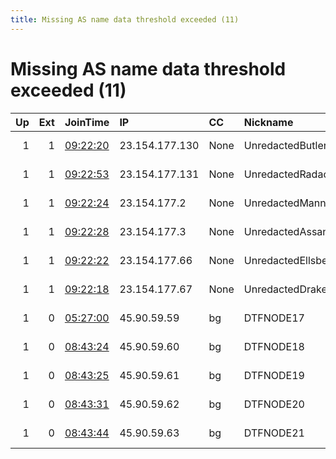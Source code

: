 ```yaml
---
title: Missing AS name data threshold exceeded (11)
---
```


# Missing AS name data threshold exceeded (11)

|   Up |   Ext | JoinTime                                                                                            | IP             | CC   | Nickname           |   ORp |   Dirp | Version   | Contact                   | OS    |   eFamMembers |
|-----:|------:|:----------------------------------------------------------------------------------------------------|:---------------|:-----|:-------------------|------:|-------:|:----------|:--------------------------|:------|--------------:|
|    1 |     1 | [09:22:20](https://metrics.torproject.org/rs.html#details/A8D06B1B9BFA94EF510C2C125ECC7E9FC7E911A0) | 23.154.177.130 | None | UnredactedButler   |   443 |     80 | 0.4.5.7   | admin AT unredacted.org   | Linux |             6 |
|    1 |     1 | [09:22:53](https://metrics.torproject.org/rs.html#details/A398E82015E87F37C070D1338598BDA5359E1C50) | 23.154.177.131 | None | UnredactedRadack   |   443 |     80 | 0.4.5.7   | admin AT unredacted.org   | Linux |             6 |
|    1 |     1 | [09:22:24](https://metrics.torproject.org/rs.html#details/2A0F47CE7E1C0B7DE6FF2B3AD05DB0E77A876D98) | 23.154.177.2   | None | UnredactedManning  |   443 |     80 | 0.4.5.7   | admin AT unredacted.org   | Linux |             6 |
|    1 |     1 | [09:22:28](https://metrics.torproject.org/rs.html#details/1A4DC66952F98A4284A42C984AEA368754A34C84) | 23.154.177.3   | None | UnredactedAssange  |   443 |     80 | 0.4.5.7   | admin AT unredacted.org   | Linux |             6 |
|    1 |     1 | [09:22:22](https://metrics.torproject.org/rs.html#details/F81E19615B377400612E5209F4F95D79706AAB05) | 23.154.177.66  | None | UnredactedEllsberg |   443 |     80 | 0.4.5.7   | admin AT unredacted.org   | Linux |             6 |
|    1 |     1 | [09:22:18](https://metrics.torproject.org/rs.html#details/E808779DAC21E99D01C8F94942B72C3B2D617269) | 23.154.177.67  | None | UnredactedDrake    |   443 |     80 | 0.4.5.7   | admin AT unredacted.org   | Linux |             6 |
|    1 |     0 | [05:27:00](https://metrics.torproject.org/rs.html#details/14D75BBFF8627BB485DB794678A8EB5121001424) | 45.90.59.59    | bg   | DTFNODE17          |   443 |     80 | 0.4.5.7   | freedom at freemail dot c | Linux |             1 |
|    1 |     0 | [08:43:24](https://metrics.torproject.org/rs.html#details/932A6DA8009862B5F78CE6F23271E68427B3371B) | 45.90.59.60    | bg   | DTFNODE18          |   443 |     80 | 0.4.5.7   | freedom at freemail dot c | Linux |             1 |
|    1 |     0 | [08:43:25](https://metrics.torproject.org/rs.html#details/4E2B3F36412D90A564994BA1FB1B1870CDA229F0) | 45.90.59.61    | bg   | DTFNODE19          |   443 |     80 | 0.4.5.7   | freedom at freemail dot c | Linux |             1 |
|    1 |     0 | [08:43:31](https://metrics.torproject.org/rs.html#details/D44EB17F6C89BA4E61387FB39D22BA18E298B409) | 45.90.59.62    | bg   | DTFNODE20          |   443 |     80 | 0.4.5.7   | freedom at freemail dot c | Linux |             1 |
|    1 |     0 | [08:43:44](https://metrics.torproject.org/rs.html#details/BED41763E99E0DC335ACC350859AD8B3F51F0188) | 45.90.59.63    | bg   | DTFNODE21          |   443 |     80 | 0.4.5.7   | freedom at freemail dot c | Linux |             1 |
